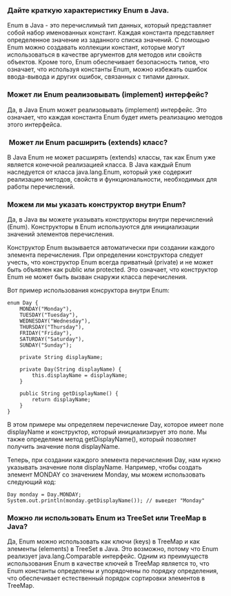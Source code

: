 ### Дайте краткую характеристику Enum в Java.

Enum в Java - это перечислимый тип данных, который представляет собой набор именованных констант. Каждая константа представляет определенное значение из заданного списка значений. С помощью Enum можно создавать коллекции констант, которые могут использоваться в качестве аргументов для методов или свойств объектов. Кроме того, Enum обеспечивает безопасность типов, что означает, что используя константы Enum, можно избежать ошибок ввода-вывода и других ошибок, связанных с типами данных.

### Может ли Enum реализовывать (implement) интерфейс?

Да, в Java Enum может реализовывать (implement) интерфейс. Это означает, что каждая константа Enum будет иметь реализацию методов этого интерфейса.
###  Может ли Enum расширить (extends) класс?

В Java Enum не может расширять (extends) классы, так как Enum уже является конечной реализацией класса. В Java каждый Enum наследуется от класса java.lang.Enum, который уже содержит реализацию методов, свойств и функциональности, необходимых для работы перечислений.
### Можем ли мы указать конструктор внутри Enum?

Да, в Java вы можете указывать конструкторы внутри перечислений (Enum). Конструкторы в Enum используются для инициализации значений элементов перечисления.

Конструктор Enum вызывается автоматически при создании каждого элемента перечисления. При определении конструктора следует учесть, что конструктор Enum всегда приватный (private) и не может быть объявлен как public или protected. Это означает, что конструктор Enum не может быть вызван снаружи класса перечисления.

Вот пример использования консруктора внутри Enum:

```
enum Day {    
	MONDAY("Monday"),     
	TUESDAY("Tuesday"),     
	WEDNESDAY("Wednesday"),     
	THURSDAY("Thursday"),     
	FRIDAY("Friday"),     
	SATURDAY("Saturday"),     
	SUNDAY("Sunday");    
	
	private String displayName;    
	
	private Day(String displayName) {        
		this.displayName = displayName;    
	}    
	
	public String getDisplayName() {
	    return displayName;    
	}
}
```

В этом примере мы определяем перечисление Day, которое имеет поле displayName и конструктор, который инициализирует это поле. Мы также определяем метод getDisplayName(), который позволяет получить значение поля displayName.

Теперь, при создании каждого элемента перечисления Day, нам нужно указывать значение поля displayName. Например, чтобы создать элемент MONDAY со значением Monday, мы можем использовать следующий код:

```
Day monday = Day.MONDAY;
System.out.println(monday.getDisplayName()); // выведет "Monday"
```

### Можно ли использовать Enum из TreeSet или TreeMap в Java?

Да, Enum можно использовать как ключи (keys) в TreeMap и как элементы (elements) в TreeSet в Java. Это возможно, потому что Enum реализует java.lang.Comparable интерфейс. Одним из преимуществ использования Enum в качестве ключей в TreeMap является то, что Enum константы определены и упорядочены по порядку определения, что обеспечивает естественный порядок сортировки элементов в TreeMap.
